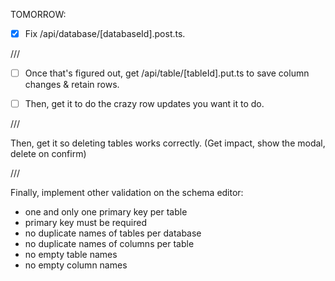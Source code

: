 TOMORROW:

 - [x] Fix /api/database/[databaseId].post.ts.  

///

 - [ ] Once that's figured out, get /api/table/[tableId].put.ts to
save column changes & retain rows. 

 - [ ] Then, get it to do the crazy row updates you want it to do. 

///

Then, get it so deleting tables works correctly.
(Get impact, show the modal, delete on confirm)

///  

Finally, implement other validation on the schema editor:
 - one and only one primary key per table
 - primary key must be required
 - no duplicate names of tables per database
 - no duplicate names of columns per table
 - no empty table names
 - no empty column names